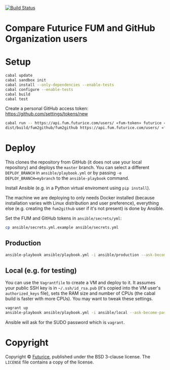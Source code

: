 [![Build Status](https://travis-ci.org/futurice/fum2github.svg?branch=master)](https://travis-ci.org/futurice/fum2github)

# Compare Futurice FUM and GitHub Organization users

# Setup
```bash
cabal update
cabal sandbox init
cabal install --only-dependencies --enable-tests
cabal configure --enable-tests
cabal build
cabal test
```

Create a personal GitHub access token: https://github.com/settings/tokens/new

```bash
cabal run -- https://api.fum.futurice.com/users/ «fum-token» futurice «github-token»
dist/build/fum2github/fum2github https://api.fum.futurice.com/users/ «fum-token» futurice «github-token»
```


# Deploy

This clones the repository from GitHub (it does not use your local repository)
and deploys the `master` branch.
You can select a different `DEPLOY_BRANCH` in `ansible/playbook.yml`
or by passing `-e DEPLOY_BRANCH=mybranch` to the `ansible-playbook` command.

Install Ansible (e.g. in a Python virtual enviroment using `pip install`).

The machine we are deploying to only needs Docker installed
(because installation varies with Linux distribution and user preference),
everything else (e.g. creating the `fum2github` user if it's not present)
is done by Ansible.

Set the FUM and GitHub tokens in `ansible/secrets/yml`:
```bash
cp ansible/secrets.yml.example ansible/secrets.yml
```

## Production

```bash
ansible-playbook ansible/playbook.yml -i ansible/production --ask-become-pass -v -u «remote-username»
```

## Local (e.g. for testing)

You can use the `Vagrantfile` to create a VM and deploy to it.
It assumes your public SSH key is in `~/.ssh/id_rsa.pub`
(it's copied into the VM user's `authorized_keys` file),
sets the RAM size and number of CPUs
(the cabal build is faster with more CPUs).
You may want to tweak these settings.

```bash
vagrant up
ansible-playbook ansible/playbook.yml -i ansible/local --ask-become-pass -v -u vagrant
```

Ansible will ask for the SUDO password which is `vagrant`.


# Copyright

Copyright © [Futurice](https://futurice/com),
published under the BSD 3-clause license.
The `LICENSE` file contains a copy of the license.
